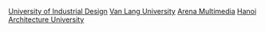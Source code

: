 [University of Industrial Design](https://www.facebook.com/mythuatcongnghiep.edu.vn/posts/sinh-vi%C3%AAn-thi%E1%BA%BFt-k%E1%BA%BF-%C4%91%E1%BB%93-h%E1%BB%8Da-b%E1%BA%A3o-v%E1%BB%87-%C4%91%E1%BB%93-%C3%A1n-t%E1%BB%91t-nghi%E1%BB%87p-%C4%91%E1%BA%A1i-h%E1%BB%8Dc-2024thi%E1%BA%BFt-k%E1%BA%BF-%C4%91%E1%BB%93-h%E1%BB%8Da-c%E1%BB%A7/481415017748644/)
[Van Lang University](https://www.facebook.com/graphicdesignVLU/posts/-%C4%91%E1%BB%93-%C3%A1n-t%E1%BB%91t-nghi%E1%BB%87p-k25-ng%C3%A0nh-thi%E1%BA%BFt-k%E1%BA%BF-%C4%91%E1%BB%93-h%E1%BB%8Da-tr%C3%A2n-tr%E1%BB%8Dng-k%C3%ADnh-m%E1%BB%9Di-qu%C3%BD-sinh-vi%C3%AAn-do/883883320195596/)
[Arena Multimedia](https://www.arena-multimedia.vn/do-an-noi-bat/)
[Hanoi Architecture University](https://art.hau.edu.vn/trien-lam-do-an-tieu-bieu-nganh-thiet-ke-do-hoa)
